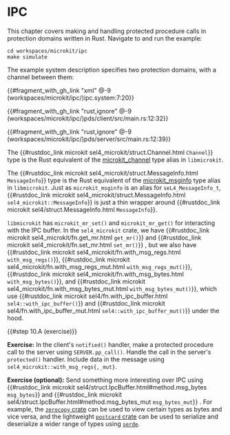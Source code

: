 <!--
    Copyright 2024, Colias Group, LLC

    SPDX-License-Identifier: CC-BY-SA-4.0
-->

# IPC

This chapter covers making and handling protected procedure calls in protection domains written in Rust.
Navigate to and run the example:

```
cd workspaces/microkit/ipc
make simulate
```

The example system description specifies two protection domains, with a channel between them:

{{#fragment_with_gh_link "xml" @-9 (workspaces/microkit/ipc/)ipc.system:7:20}}

{{#fragment_with_gh_link "rust,ignore" @-9 (workspaces/microkit/ipc/)pds/client/src/main.rs:12:32}}

{{#fragment_with_gh_link "rust,ignore" @-9 (workspaces/microkit/ipc/)pds/server/src/main.rs:12:39}}

The
{{#rustdoc_link microkit sel4_microkit/struct.Channel.html `Channel`}} type is the Rust equivalent of the
[microkit_channel](https://github.com/seL4/microkit/blob/b8cf3094ba08b37198b1943ec832c3a1168f4409/libmicrokit/include/microkit.h#L14C22-L14C38)
type alias in `libmicrokit`.

The
{{#rustdoc_link microkit sel4_microkit/struct.MessageInfo.html `MessageInfo`}} type is the Rust equivalent of the
[microkit_msginfo](https://github.com/seL4/microkit/blob/b8cf3094ba08b37198b1943ec832c3a1168f4409/libmicrokit/include/microkit.h#L16C28-L16C44)
type alias in `libmicrokit`.
Just as `microkit_msginfo` is an alias for `seL4_MessageInfo_t`, {{#rustdoc_link microkit sel4_microkit/struct.MessageInfo.html `sel4_microkit::MessageInfo`}} is just a thin wrapper around {{#rustdoc_link microkit sel4/struct.MessageInfo.html `MessageInfo`}}.

`libmicrokit` has `microkit_mr_set()` and `microkit_mr_get()` for interacting with the IPC buffer.
In the `sel4_microkit` crate, we have
{{#rustdoc_link microkit sel4_microkit/fn.get_mr.html `get_mr()`}}
and
{{#rustdoc_link microkit sel4_microkit/fn.set_mr.html `set_mr()`}}
,
but we also have 
{{#rustdoc_link microkit sel4_microkit/fn.with_msg_regs.html `with_msg_regs()`}},
{{#rustdoc_link microkit sel4_microkit/fn.with_msg_regs_mut.html `with_msg_regs_mut()`}},
{{#rustdoc_link microkit sel4_microkit/fn.with_msg_bytes.html `with_msg_bytes()`}}, and
{{#rustdoc_link microkit sel4_microkit/fn.with_msg_bytes_mut.html `with_msg_bytes_mut()`}},
which use
{{#rustdoc_link microkit sel4/fn.with_ipc_buffer.html `sel4::with_ipc_buffer()`}} and
{{#rustdoc_link microkit sel4/fn.with_ipc_buffer_mut.html `sel4::with_ipc_buffer_mut()`}} under the hood.

{{#step 10.A (exercise)}}

**Exercise:**
In the client's `notified()` handler, make a protected procedure call to the server using `SERVER.pp_call()`.
Handle the call in the server's `protected()` handler.
Include data in the message using `sel4_microkit::with_msg_regs{,_mut}`.

**Exercise (optional):**
Send something more interesting over IPC using
{{#rustdoc_link microkit sel4/struct.IpcBuffer.html#method.msg_bytes `msg_bytes`}}
and
{{#rustdoc_link microkit sel4/struct.IpcBuffer.html#method.msg_bytes_mut `msg_bytes_mut`}}
.
For example, the [`zerocopy` crate](https://docs.rs/zerocopy/latest/zerocopy/) can be used to view certain types as bytes and vice versa, and the lightweight [`postcard` crate](https://docs.rs/postcard/latest/postcard/) can be used to serialize and deserialize a wider range of types using [`serde`](https://serde.rs/).
